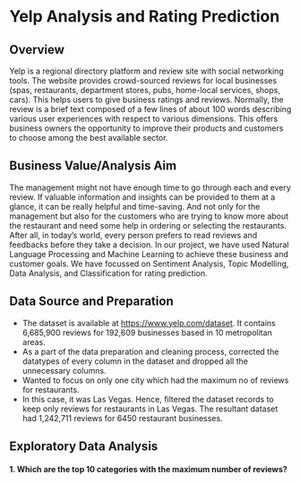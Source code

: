 # Yelp Analysis and Rating Prediction
## Overview 
Yelp is a regional directory platform and review site with social networking tools. The website provides crowd-sourced reviews for local businesses (spas, restaurants, department stores, pubs, home-local services, shops, cars). This helps users to give business ratings and reviews. Normally, the review is a brief text composed of a few lines of about 100 words describing various user experiences with respect to various dimensions. This offers business owners the opportunity to improve their products and customers to choose among the best available sector.

## Business Value/Analysis Aim
The management might not have enough time to go through each and every review. If valuable information and insights can be provided to them at a glance, it can be really helpful and time-saving. And not only for the management but also for the customers who are trying to know more about the restaurant and need some help in ordering or selecting the restaurants. After all, in today’s world, every person prefers to read reviews and feedbacks before they take a decision. In our project, we have used Natural Language Processing and Machine Learning to achieve these business and customer goals. We have focussed on Sentiment Analysis, Topic Modelling, Data Analysis, and Classification for rating prediction. 

## Data Source and Preparation
- The dataset is available at https://www.yelp.com/dataset​. It contains 6,685,900 reviews for 192,609 businesses based in 10 metropolitan areas.
- As a part of the data preparation and cleaning process, corrected the datatypes of every column in the dataset and dropped all the unnecessary columns.
- Wanted to focus on only one city which had the maximum no of reviews for restaurants. 
- In this case, it was Las Vegas. Hence, filtered the dataset records to keep only reviews for restaurants in Las Vegas. The resultant dataset had 1,242,711 reviews for 6450 restaurant businesses.

## Exploratory Data Analysis
#### 1. Which are the top 10 categories with the maximum number of reviews?



